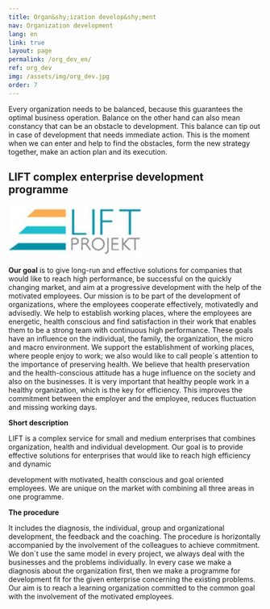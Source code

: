 ```yaml
---
title: Organ&shy;ization develop&shy;ment
nav: Organization development
lang: en
link: true
layout: page
permalink: /org_dev_en/
ref: org_dev
img: /assets/img/org_dev.jpg
order: 7
---
```


Every organization needs to be balanced, because this guarantees the optimal
business operation. Balance on the other hand can also mean constancy that can be
an obstacle to development. This balance can tip out in case of development that
needs immediate action. This is the moment when we can enter and help to find
the obstacles, form the new strategy together, make an action plan and its
execution.

## __LIFT complex enterprise development programme__

![LIFT](/assets/img/LIFT.jpg)

__Our goal__ is to give long-run and effective solutions for companies that would like to
reach high performance, be successful on the quickly changing market, and aim at
a progressive development with the help of the motivated employees.
Our mission is to be part of the development of organizations, where the
employees cooperate effectively, motivatedly and advisedly. We help to establish
working places, where the employees are energetic, health conscious and find
satisfaction in their work that enables them to be a strong team with continuous
high performance. These goals have an influence on the individual, the family, the
organization, the micro and macro environment. We support the establishment of
working places, where people enjoy to work; we also would like to call people´s
attention to the importance of preserving health. We believe that health
preservation and the health-conscious attitude has a huge influence on the society
and also on the businesses. It is very important that healthy people work in a
healthy organization, which is the key for efficiency. This improves the
commitment between the employer and the employee, reduces fluctuation and
missing working days.

__Short description__

LIFT is a complex service for small and medium enterprises that combines
organization, health and individual development. Our goal is to provide effective
solutions for enterprises that would like to reach high efficiency and dynamic

development with motivated, health conscious and goal oriented employees. We
are unique on the market with combining all three areas in one programme.

__The procedure__

It includes the diagnosis, the individual, group and organizational development,
the feedback and the coaching. The procedure is horizontally accompanied by the
involvement of the colleagues to achieve commitment. We don´t use the same
model in every project, we always deal with the businesses and the problems
individually. In every case we make a diagnosis about the organization first, then
we make a programme for development fit for the given enterprise concerning the
existing problems. Our aim is to reach a learning organization committed to the
common goal with the involvement of the motivated employees.
